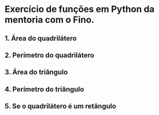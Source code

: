 # Exercício de funções em Python da mentoria com o Fino.

## 1. Área do quadrilátero 
## 2. Perímetro do quadrilátero 
## 3. Área do triângulo 
## 4. Perímetro do triângulo
## 5. Se o quadrilátero é um retângulo